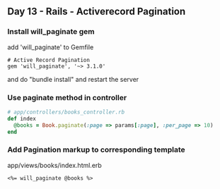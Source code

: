 ## Day 13 - Rails - Activerecord Pagination


### Install will_paginate gem
add 'will_paginate' to Gemfile
```
# Active Record Pagination
gem 'will_paginate', '~> 3.1.0'
```
and do "bundle install" and restart the server


### Use paginate method in controller

```ruby
# app/controllers/books_controller.rb 
def index
  @books = Book.paginate(:page => params[:page], :per_page => 10)
end

```

### Add Pagination markup to corresponding template

app/views/books/index.html.erb
```
<%= will_paginate @books %>

```


